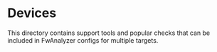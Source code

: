 # Devices

This directory contains support tools and popular checks that can be included in FwAnalyzer configs for multiple targets.
